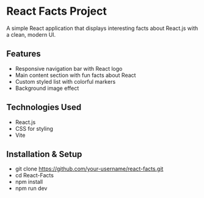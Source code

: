 # React Facts Project

A simple React application that displays interesting facts about React.js with a clean, modern UI.

## Features

- Responsive navigation bar with React logo  
- Main content section with fun facts about React  
- Custom styled list with colorful markers  
- Background image effect  

## Technologies Used

- React.js  
- CSS for styling  
- Vite  


## Installation & Setup

- git clone https://github.com/your-username/react-facts.git
- cd React-Facts
- npm install
- npm run dev




